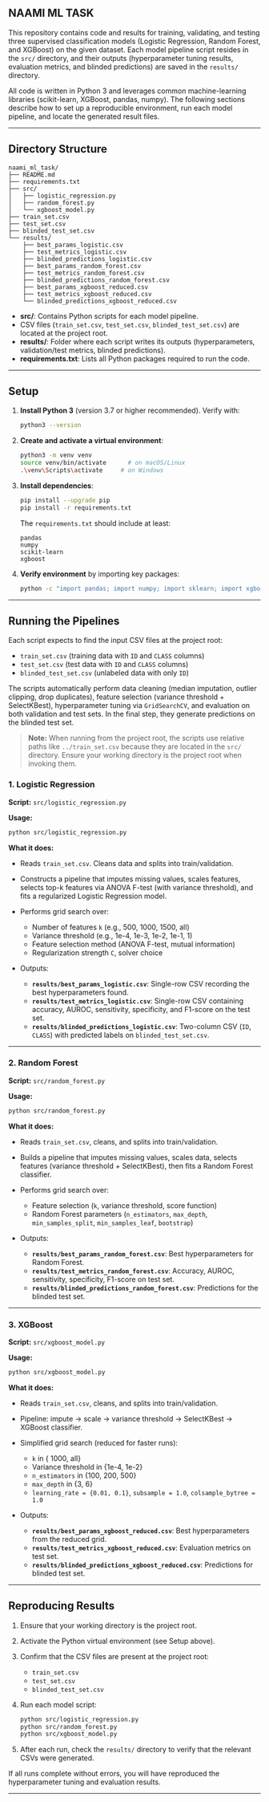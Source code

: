 ## NAAMI ML TASK

This repository contains code and results for training, validating, and testing three supervised classification models (Logistic Regression, Random Forest, and XGBoost) on the given dataset. Each model pipeline script resides in the `src/` directory, and their outputs (hyperparameter tuning results, evaluation metrics, and blinded predictions) are saved in the `results/` directory.

All code is written in Python 3 and leverages common machine-learning libraries (scikit-learn, XGBoost, pandas, numpy). The following sections describe how to set up a reproducible environment, run each model pipeline, and locate the generated result files.

---

## Directory Structure

```
naami_ml_task/
├── README.md
├── requirements.txt
├── src/
│   ├── logistic_regression.py
│   ├── random_forest.py
│   └── xgboost_model.py
├── train_set.csv
├── test_set.csv
├── blinded_test_set.csv
└── results/
    ├── best_params_logistic.csv
    ├── test_metrics_logistic.csv
    ├── blinded_predictions_logistic.csv
    ├── best_params_random_forest.csv
    ├── test_metrics_random_forest.csv
    ├── blinded_predictions_random_forest.csv
    ├── best_params_xgboost_reduced.csv
    ├── test_metrics_xgboost_reduced.csv
    └── blinded_predictions_xgboost_reduced.csv
```

* **src/**: Contains Python scripts for each model pipeline.
* CSV files (`train_set.csv`, `test_set.csv`, `blinded_test_set.csv`) are located at the project root.
* **results/**: Folder where each script writes its outputs (hyperparameters, validation/test metrics, blinded predictions).
* **requirements.txt**: Lists all Python packages required to run the code.

---

## Setup

1. **Install Python 3** (version 3.7 or higher recommended). Verify with:

   ```bash
   python3 --version
   ```

2. **Create and activate a virtual environment**:

   ```bash
   python3 -m venv venv
   source venv/bin/activate      # on macOS/Linux
   .\venv\Scripts\activate     # on Windows
   ```

3. **Install dependencies**:

   ```bash
   pip install --upgrade pip
   pip install -r requirements.txt
   ```

   The `requirements.txt` should include at least:

   ```text
   pandas
   numpy
   scikit-learn
   xgboost
   ```

4. **Verify environment** by importing key packages:

   ```bash
   python -c "import pandas; import numpy; import sklearn; import xgboost; print('OK')"
   ```

---

## Running the Pipelines

Each script expects to find the input CSV files at the project root:

* `train_set.csv` (training data with `ID` and `CLASS` columns)
* `test_set.csv` (test data with `ID` and `CLASS` columns)
* `blinded_test_set.csv` (unlabeled data with only `ID`)

The scripts automatically perform data cleaning (median imputation, outlier clipping, drop duplicates), feature selection (variance threshold + SelectKBest), hyperparameter tuning via `GridSearchCV`, and evaluation on both validation and test sets. In the final step, they generate predictions on the blinded test set.

> **Note:** When running from the project root, the scripts use relative paths like `../train_set.csv` because they are located in the `src/` directory. Ensure your working directory is the project root when invoking them.

### 1. Logistic Regression

**Script:** `src/logistic_regression.py`

**Usage:**

```bash
python src/logistic_regression.py
```

**What it does:**

* Reads `train_set.csv`. Cleans data and splits into train/validation.
* Constructs a pipeline that imputes missing values, scales features, selects top-k features via ANOVA F-test (with variance threshold), and fits a regularized Logistic Regression model.
* Performs grid search over:

  * Number of features `k` (e.g., 500, 1000, 1500, all)
  * Variance threshold (e.g., 1e-4, 1e-3, 1e-2, 1e-1, 1)
  * Feature selection method (ANOVA F-test, mutual information)
  * Regularization strength `C`, solver choice
* Outputs:

  * **`results/best_params_logistic.csv`**: Single-row CSV recording the best hyperparameters found.
  * **`results/test_metrics_logistic.csv`**: Single-row CSV containing accuracy, AUROC, sensitivity, specificity, and F1-score on the test set.
  * **`results/blinded_predictions_logistic.csv`**: Two-column CSV (`ID`, `CLASS`) with predicted labels on `blinded_test_set.csv`.

---

### 2. Random Forest

**Script:** `src/random_forest.py`

**Usage:**

```bash
python src/random_forest.py
```

**What it does:**

* Reads `train_set.csv`, cleans, and splits into train/validation.
* Builds a pipeline that imputes missing values, scales data, selects features (variance threshold + SelectKBest), then fits a Random Forest classifier.
* Performs grid search over:

  * Feature selection (`k`, variance threshold, score function)
  * Random Forest parameters (`n_estimators`, `max_depth`, `min_samples_split`, `min_samples_leaf`, `bootstrap`)
* Outputs:

  * **`results/best_params_random_forest.csv`**: Best hyperparameters for Random Forest.
  * **`results/test_metrics_random_forest.csv`**: Accuracy, AUROC, sensitivity, specificity, F1-score on test set.
  * **`results/blinded_predictions_random_forest.csv`**: Predictions for the blinded test set.

---

### 3. XGBoost

**Script:** `src/xgboost_model.py`

**Usage:**

```bash
python src/xgboost_model.py
```

**What it does:**

* Reads `train_set.csv`, cleans, and splits into train/validation.
* Pipeline: impute → scale → variance threshold → SelectKBest → XGBoost classifier.
* Simplified grid search (reduced for faster runs):

  * `k` in { 1000, all}
  * Variance threshold in {1e-4, 1e-2}
  * `n_estimators` in {100, 200, 500}
  * `max_depth` in {3, 6}
  * `learning_rate = {0.01, 0.1}`, `subsample = 1.0`, `colsample_bytree = 1.0`
* Outputs:

  * **`results/best_params_xgboost_reduced.csv`**: Best hyperparameters from the reduced grid.
  * **`results/test_metrics_xgboost_reduced.csv`**: Evaluation metrics on test set.
  * **`results/blinded_predictions_xgboost_reduced.csv`**: Predictions for blinded test set.


---

## Reproducing Results

1. Ensure that your working directory is the project root.
2. Activate the Python virtual environment (see Setup above).
3. Confirm that the CSV files are present at the project root:

   * `train_set.csv`
   * `test_set.csv`
   * `blinded_test_set.csv`
4. Run each model script:

   ```bash
   python src/logistic_regression.py
   python src/random_forest.py
   python src/xgboost_model.py
   ```
5. After each run, check the `results/` directory to verify that the relevant CSVs were generated.

If all runs complete without errors, you will have reproduced the hyperparameter tuning and evaluation results.

---

